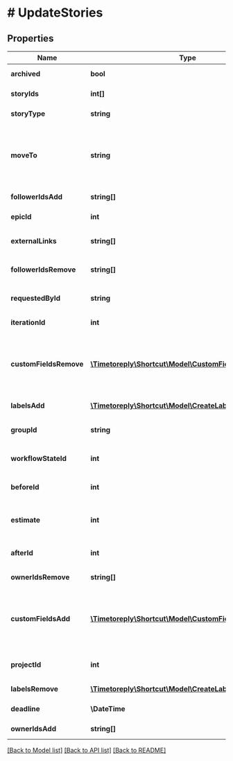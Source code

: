 # # UpdateStories

## Properties

Name | Type | Description | Notes
------------ | ------------- | ------------- | -------------
**archived** | **bool** | If the Stories should be archived or not. | [optional]
**storyIds** | **int[]** | The Ids of the Stories you wish to update. |
**storyType** | **string** | The type of story (feature, bug, chore). | [optional]
**moveTo** | **string** | One of \&quot;first\&quot; or \&quot;last\&quot;. This can be used to move the given story to the first or last position in the workflow state. | [optional]
**followerIdsAdd** | **string[]** | The UUIDs of the new followers to be added. | [optional]
**epicId** | **int** | The ID of the epic the story belongs to. | [optional]
**externalLinks** | **string[]** | An array of External Links associated with this story. | [optional]
**followerIdsRemove** | **string[]** | The UUIDs of the followers to be removed. | [optional]
**requestedById** | **string** | The ID of the member that requested the story. | [optional]
**iterationId** | **int** | The ID of the iteration the story belongs to. | [optional]
**customFieldsRemove** | [**\Timetoreply\Shortcut\Model\CustomFieldValueParams[]**](CustomFieldValueParams.md) | A map specifying a CustomField ID and CustomFieldEnumValue ID that represents an assertion of some value for a CustomField. | [optional]
**labelsAdd** | [**\Timetoreply\Shortcut\Model\CreateLabelParams[]**](CreateLabelParams.md) | An array of labels to be added. | [optional]
**groupId** | **string** | The Id of the Group the Stories should belong to. | [optional]
**workflowStateId** | **int** | The ID of the workflow state to put the stories in. | [optional]
**beforeId** | **int** | The ID of the story that the stories are to be moved before. | [optional]
**estimate** | **int** | The numeric point estimate of the story. Can also be null, which means unestimated. | [optional]
**afterId** | **int** | The ID of the story that the stories are to be moved below. | [optional]
**ownerIdsRemove** | **string[]** | The UUIDs of the owners to be removed. | [optional]
**customFieldsAdd** | [**\Timetoreply\Shortcut\Model\CustomFieldValueParams[]**](CustomFieldValueParams.md) | A map specifying a CustomField ID and CustomFieldEnumValue ID that represents an assertion of some value for a CustomField. | [optional]
**projectId** | **int** | The ID of the Project the Stories should belong to. | [optional]
**labelsRemove** | [**\Timetoreply\Shortcut\Model\CreateLabelParams[]**](CreateLabelParams.md) | An array of labels to be removed. | [optional]
**deadline** | **\DateTime** | The due date of the story. | [optional]
**ownerIdsAdd** | **string[]** | The UUIDs of the new owners to be added. | [optional]

[[Back to Model list]](../../README.md#models) [[Back to API list]](../../README.md#endpoints) [[Back to README]](../../README.md)
